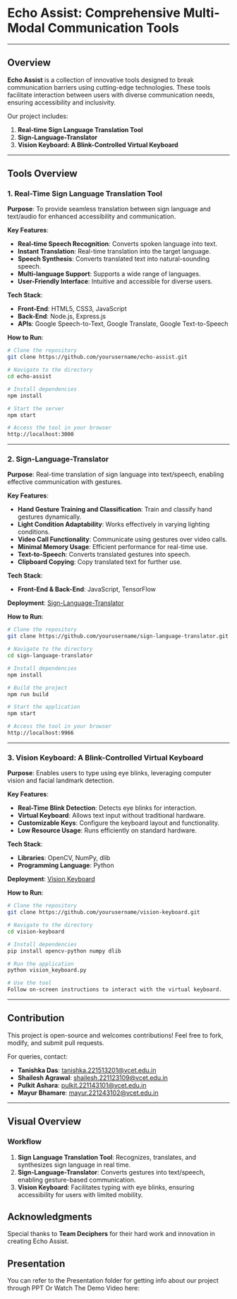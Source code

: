 # Echo Assist: Comprehensive Multi-Modal Communication Tools

---

## Overview
**Echo Assist** is a collection of innovative tools designed to break communication barriers using cutting-edge technologies. These tools facilitate interaction between users with diverse communication needs, ensuring accessibility and inclusivity.

Our project includes:
1. **Real-time Sign Language Translation Tool**
2. **Sign-Language-Translator**
3. **Vision Keyboard: A Blink-Controlled Virtual Keyboard**

---

## Tools Overview

### 1. Real-Time Sign Language Translation Tool

**Purpose**: To provide seamless translation between sign language and text/audio for enhanced accessibility and communication.

**Key Features**:
- **Real-time Speech Recognition**: Converts spoken language into text.
- **Instant Translation**: Real-time translation into the target language.
- **Speech Synthesis**: Converts translated text into natural-sounding speech.
- **Multi-language Support**: Supports a wide range of languages.
- **User-Friendly Interface**: Intuitive and accessible for diverse users.

**Tech Stack**:
- **Front-End**: HTML5, CSS3, JavaScript
- **Back-End**: Node.js, Express.js
- **APIs**: Google Speech-to-Text, Google Translate, Google Text-to-Speech

**How to Run**:
```bash
# Clone the repository
git clone https://github.com/yourusername/echo-assist.git

# Navigate to the directory
cd echo-assist

# Install dependencies
npm install

# Start the server
npm start

# Access the tool in your browser
http://localhost:3000
```

---

### 2. Sign-Language-Translator

**Purpose**: Real-time translation of sign language into text/speech, enabling effective communication with gestures.

**Key Features**:
- **Hand Gesture Training and Classification**: Train and classify hand gestures dynamically.
- **Light Condition Adaptability**: Works effectively in varying lighting conditions.
- **Video Call Functionality**: Communicate using gestures over video calls.
- **Minimal Memory Usage**: Efficient performance for real-time use.
- **Text-to-Speech**: Converts translated gestures into speech.
- **Clipboard Copying**: Copy translated text for further use.

**Tech Stack**:
- **Front-End & Back-End**: JavaScript, TensorFlow

**Deployment**: [Sign-Language-Translator](https://sllllt.netlify.app/)

**How to Run**:
```bash
# Clone the repository
git clone https://github.com/yourusername/sign-language-translator.git

# Navigate to the directory
cd sign-language-translator

# Install dependencies
npm install

# Build the project
npm run build

# Start the application
npm start

# Access the tool in your browser
http://localhost:9966
```

---

### 3. Vision Keyboard: A Blink-Controlled Virtual Keyboard

**Purpose**: Enables users to type using eye blinks, leveraging computer vision and facial landmark detection.

**Key Features**:
- **Real-Time Blink Detection**: Detects eye blinks for interaction.
- **Virtual Keyboard**: Allows text input without traditional hardware.
- **Customizable Keys**: Configure the keyboard layout and functionality.
- **Low Resource Usage**: Runs efficiently on standard hardware.

**Tech Stack**:
- **Libraries**: OpenCV, NumPy, dlib
- **Programming Language**: Python

**Deployment**: [Vision Keyboard](https://simuuuu.netlify.app/)

**How to Run**:
```bash
# Clone the repository
git clone https://github.com/yourusername/vision-keyboard.git

# Navigate to the directory
cd vision-keyboard

# Install dependencies
pip install opencv-python numpy dlib

# Run the application
python vision_keyboard.py

# Use the tool
Follow on-screen instructions to interact with the virtual keyboard.
```
---

## Contribution
This project is open-source and welcomes contributions! Feel free to fork, modify, and submit pull requests.

For queries, contact:
- **Tanishka Das**: tanishka.221513201@vcet.edu.in
- **Shailesh Agrawal**: shailesh.221123109@vcet.edu.in
- **Pulkit Ashara**: pulkit.221143101@vcet.edu.in
- **Mayur Bhamare**: mayur.221243102@vcet.edu.in

---

## Visual Overview

### Workflow
1. **Sign Language Translation Tool**: Recognizes, translates, and synthesizes sign language in real time.
2. **Sign-Language-Translator**: Converts gestures into text/speech, enabling gesture-based communication.
3. **Vision Keyboard**: Facilitates typing with eye blinks, ensuring accessibility for users with limited mobility.

## Acknowledgments
Special thanks to **Team Deciphers** for their hard work and innovation in creating Echo Assist.

## Presentation
You can refer to the Presentation folder for getting info about our project through PPT
Or Watch The Demo Video here: 

